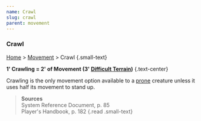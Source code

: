 ```yaml
---
name: Crawl
slug: crawl
parent: movement
---
```

### Crawl
[Home](dm-operations-center) > [Movement](movement-menu) > Crawl {.small-text}

**1' Crawling = 2' of Movement (3' [Difficult Terrain](difficult-terrain))** {.text-center}

Crawling is the only movement option available to a [prone](prone) creature unless it uses half its movement to stand up.

> **Sources** <br/>
> System Reference Document, p. 85<br/>
> Player's Handbook, p. 182
{.read .small-text}